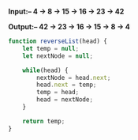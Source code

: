 **Input:– 4 -&gt; 8 -&gt; 15 -&gt; 16 -&gt; 23 -&gt; 42**

**Output:– 42 -&gt; 23 -&gt; 16 -&gt; 15 -&gt; 8 -&gt; 4**

```js
function reverseList(head) {
    let temp = null;
    let nextNode = null;

    while(head) {
        nextNode = head.next;
        head.next = temp;
        temp = head;
        head = nextNode;
    }

    return temp;
}
```



